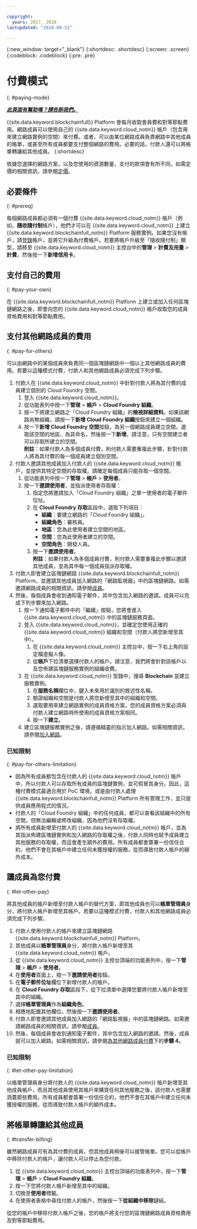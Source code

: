 ```yaml
---

copyright:
  years: 2017, 2018
lastupdated: "2018-08-31"

---
```


{:new_window: target="_blank"}
{:shortdesc: .shortdesc}
{:screen: .screen}
{:codeblock: .codeblock}
{:pre: .pre}

# 付費模式
{: #paying-mode}


***[此頁面有幫助嗎？請告訴我們。](https://www.surveygizmo.com/s3/4501493/IBM-Blockchain-Documentation)***


{{site.data.keyword.blockchainfull}} Platform 會每月收取會員費和對等節點費用。網路成員可以使用自己的 {{site.data.keyword.cloud_notm}} 帳戶（包含用來建立網路實例的空間）來付費。或者，可以由某位網路成員負責網路中其他成員的帳單，或甚至所有成員都要支付整個網路的費用。必要的話，付款人還可以將帳單轉讓給其他成員。
{:shortdesc}

依據您選擇的網路方案，以及您使用的資源數量，支付的款項會有所不同。如需定價的相關資訊，請參閱[定價](pricing.html)。

## 必要條件
{: #prereq}

每個網路成員都必須有一個付費 {{site.data.keyword.cloud_notm}} 帳戶（例如，**隨收隨付制**帳戶），他們才可以在 {{site.data.keyword.cloud_notm}} 上建立 {{site.data.keyword.blockchainfull_notm}} Platform 服務實例。如果您沒有帳戶，請[登錄](https://console.bluemix.net/registration/)帳戶，並將它升級為付費帳戶。若要將帳戶升級至「隨收隨付制」類型，請移至 {{site.data.keyword.cloud_notm}} 主控台中的**管理** > **計費及用量** > **計費**，然後按一下**新增信用卡**。


## 支付自己的費用
{: #pay-your-own}

在 {{site.data.keyword.blockchainfull_notm}} Platform 上建立或加入任何區塊鏈網路之後，即會向您的 {{site.data.keyword.cloud_notm}} 帳戶收取您的成員資格費用和對等節點費用。


## 支付其他網路成員的費用
{: #pay-for-others}

可以由網路中的某個成員來負責同一個區塊鏈網路中一個以上其他網路成員的費用。若要以這種模式付費，付款人和其他網路成員必須完成下列步驟。

1. 付款人在 {{site.data.keyword.cloud_notm}} 中針對付款人將為其付費的成員建立個別的 Cloud Foundry 空間。
   1. 登入 {{site.data.keyword.cloud_notm}}。
   2. 從功能表列中按一下**管理** > **帳戶** > **Cloud Foundry 組織**。
   3. 按一下將建立網路之「Cloud Foundry 組織」的**檢視詳細資料**。如果該網路尚無組織，請按一下**新增 Cloud Foundry 組織**按鈕來建立一個組織。
   4. 按一下**新增 Cloud Foundry 空間**按鈕，為另一個網路成員建立空間。選取該空間的地區、為其命名，然後按一下**新增**。請注意，只有空間建立者可以存取所建立的空間。  
   **附註**：如果付款人為多個成員付費，則付款人需要重複此步驟，針對付款人將為其付費的每一個成員建立個別空間。
2. 付款人邀請其他成員加入付款人的 {{site.data.keyword.cloud_notm}} 帳戶，並提供其特定空間的存取權。請確定每個成員只能存取一個空間。
   1. 從功能表列中按一下**管理** > **帳戶** > **使用者**。  
   2. 按一下**邀請使用者**，並指派使用者存取權：
      1. 指定您將邀請加入「Cloud Foundry 組織」之單一使用者的電子郵件位址。
      2. 在 **Cloud Foundry 存取**區段中，選取下列項目：
         - **組織**：要建立網路的「Cloud Foundry 組織」。
         - **組織角色**：審核員。
         - **地區**：您為此使用者建立空間的地區。
         - **空間**：您為此使用者建立的空間。
         - **空間角色**：開發人員。
      3. 按一下**邀請使用者**。  
   **附註**：如果付款人為多個成員付費，則付款人需要重複此步驟以邀請其他成員，並為其中每一個成員指派存取權。
3. 付款人即會建立區塊鏈網路 {{site.data.keyword.blockchainfull_notm}} Platform，並邀請其他成員加入網路的「網路監視器」中的區塊鏈網路。如需邀請網路成員的相關資訊，請參閱[成員](https://console.bluemix.net/docs/services/blockchain/v10_dashboard.html#members)。
4. 然後，每個成員會收到通知電子郵件，其中包含加入網路的邀請。成員可以完成下列步驟來加入網路。
   1. 按一下通知電子郵件中的「繼續」按鈕，您將會進入 {{site.data.keyword.cloud_notm}} 中的區塊鏈服務頁面。
   2. 登入 {{site.data.keyword.cloud_notm}}，並確定您使用正確的 {{site.data.keyword.cloud_notm}} 組織和空間（付款人將您新增至其中）。
      1. 在 {{site.data.keyword.cloud_notm}} 主控台中，按一下右上角的設定檔虛擬人像。
      2. 從**帳戶**下拉清單選擇付款人的帳戶。請注意，我們將會針對該帳戶以及您佈建區塊鏈服務實例的組織收費。  
   3. 在 {{site.data.keyword.cloud_notm}} 型錄中，搜尋 **Blockchain** 並建立服務實例。
      1. 在**服務名稱**欄位中，鍵入未來用於識別的敘述性名稱。
      2. 驗證組織和空間是付款人將您新增至其中的組織和空間。
      3. 選取要用來建立網路實例的成員資格方案。您的成員資格方案必須與付款人建立網路時所使用的成員資格方案相同。
      4. 按一下**建立**。
   4. 建立區塊鏈服務實例之後，請遵循精靈的指示加入網路。如需相關資訊，請參閱[加入網路](https://console.bluemix.net/docs/services/blockchain/get_start.html#joining-a-network)。

### 已知限制
{: #pay-for-others-limitation}
- 因為所有成員都包含在付款人的 {{site.data.keyword.cloud_notm}} 帳戶中，所以付款人可以存取所有成員的區塊鏈實例，並可假冒其身分。因此，這種付費模式最適合用於 PoC 環境，或是由付款人處理 {{site.data.keyword.blockchainfull_notm}} Platform 所有管理工作，並只提供成員應用程式的情況。  
- 付款人的「Cloud Foundry 組織」中的任何成員，都可以查看該組織中的所有空間，但無法編輯或修改組織，因為他們沒有存取權。  
- 將所有成員新增至付款人的 {{site.data.keyword.cloud_notm}} 帳戶，並為其指派佈建區塊鏈實例和加入網路的存取權之後，付款人同時也賦予成員建立其他服務的存取權，而這會產生額外的費用。所有成員都會簽署一份信任合約，他們不會在其帳戶中建立任何未獲授權的服務，從而導致付款人帳戶的額外成本。  

## 讓成員為您付費
{: #let-other-pay}

將其他成員的帳戶新增至付款人帳戶的替代方案，即其他成員也可以**帳單管理員**身分，將付款人帳戶新增至其帳戶。若要以這種模式付費，付款人和其他網路成員必須完成下列步驟。

1. 付款人使用付款人的帳戶來建立區塊鏈網路 {{site.data.keyword.blockchainfull_notm}} Platform。
2. 其他成員以**帳單管理員**身分，將付款人帳戶新增至其 {{site.data.keyword.cloud_notm}} 帳戶。
  1. 從 {{site.data.keyword.cloud_notm}} 主控台頂端的功能表列中，按一下**管理** > **帳戶** > **使用者**。
  2. 在**使用者**頁面上，按一下**邀請使用者**按鈕。
  3. 在**電子郵件位址**欄位下新增付款人的帳戶。
  4. 在 **Cloud Foundry 存取**區段下，從下拉清單中選擇您要將付款人帳戶新增至其中的組織。
  5. 選擇**帳單管理員**作為**組織角色**。
  6. 相應地配置其他欄位，然後按一下**邀請使用者**。  
3. 付款人即會邀請其他成員加入網路的「網路監視器」中的區塊鏈網路。如需邀請網路成員的相關資訊，請參閱[成員](https://console.bluemix.net/docs/services/blockchain/v10_dashboard.html#members)。
4. 然後，每個成員會收到通知電子郵件，其中包含加入網路的邀請。然後，成員就可以加入網路。如需相關資訊，請參閱[為其他網路成員付費](#pay-for-others)下的**步驟 4**。

### 已知限制
{: #let-other-pay-limitation}

以帳單管理員身分將付款人的 {{site.data.keyword.cloud_notm}} 帳戶新增至其他成員帳戶，而且其他成員使用其帳戶來購買任何其他服務之後，該付款人也需要涵蓋那些費用。所有成員都會簽署一份信任合約，他們不會在其帳戶中建立任何未獲授權的服務，從而導致付款人帳戶的額外成本。  


## 將帳單轉讓給其他成員
{: #transfer-billing}

雖然網路成員可有為其付費的成員，但其他成員稍後可以接管帳單。您可以從帳戶中移除付款人的帳戶，讓付款人可以停止為您付款。

1. 從 {{site.data.keyword.cloud_notm}} 主控台頂端的功能表列中，按一下**管理** > **帳戶** > **Cloud Foundry 組織**。
2. 按一下您將付款人帳戶新增至其中的組織。
3. 切換至**使用者**標籤。
4. 在使用者表格中尋找付款人的帳戶，然後按一下**從組織中移除**鏈結。

從您的帳戶中移除付款人帳戶之後，您的帳戶將支付您的區塊鏈網路成員資格費用及對等節點費用。

